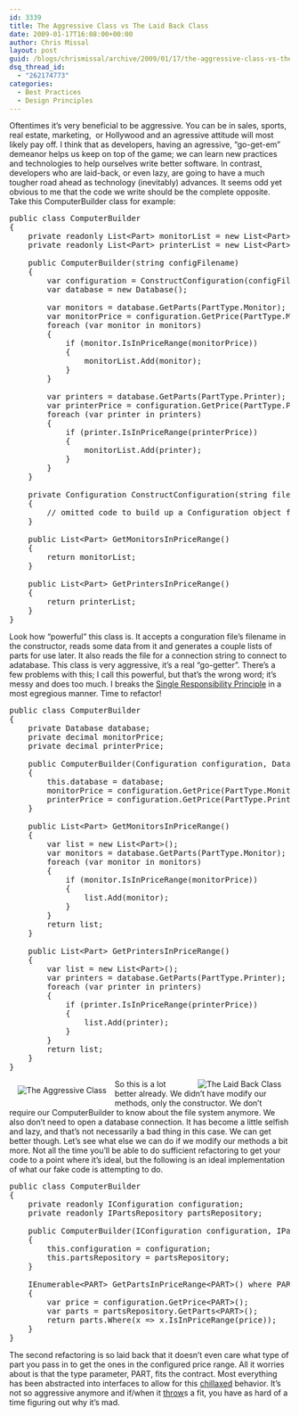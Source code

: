 ```yaml
---
id: 3339
title: The Aggressive Class vs The Laid Back Class
date: 2009-01-17T16:08:00+00:00
author: Chris Missal
layout: post
guid: /blogs/chrismissal/archive/2009/01/17/the-aggressive-class-vs-the-laid-back-class.aspx
dsq_thread_id:
  - "262174773"
categories:
  - Best Practices
  - Design Principles
---
```

Oftentimes it&#8217;s very beneficial to be aggressive. You can be in sales, sports, real estate, marketing,&nbsp; or Hollywood and an agressive attitude will most likely pay off. I think that as developers, having an agressive, &#8220;go-get-em&#8221; demeanor helps us keep on top of the game; we can learn new practices and technologies to help ourselves write better software. In contrast, developers who are laid-back, or even lazy, are going to have a much tougher road ahead as technology (inevitably) advances. It seems odd yet obvious to me that the code we write should be the complete opposite.&nbsp; Take this ComputerBuilder class for example:

<pre>public class ComputerBuilder
{
	private readonly List&lt;Part&gt; monitorList = new List&lt;Part&gt;();
	private readonly List&lt;Part&gt; printerList = new List&lt;Part&gt;();

	public ComputerBuilder(string configFilename)
	{
		var configuration = ConstructConfiguration(configFilename);
		var database = new Database();

		var monitors = database.GetParts(PartType.Monitor);
		var monitorPrice = configuration.GetPrice(PartType.Monitor);
		foreach (var monitor in monitors)
		{
			if (monitor.IsInPriceRange(monitorPrice))
			{
				monitorList.Add(monitor);
			}
		}

		var printers = database.GetParts(PartType.Printer);
		var printerPrice = configuration.GetPrice(PartType.Printer);
		foreach (var printer in printers)
		{
			if (printer.IsInPriceRange(printerPrice))
			{
				monitorList.Add(printer);
			}
		}
	}

	private Configuration ConstructConfiguration(string filename)
	{
		// omitted code to build up a Configuration object from a file
	}

	public List&lt;Part&gt; GetMonitorsInPriceRange()
	{
		return monitorList;
	}

	public List&lt;Part&gt; GetPrintersInPriceRange()
	{
		return printerList;
	}
}
</pre>

Look how &#8220;powerful&#8221; this class is. It accepts a conguration file&#8217;s filename in the constructor, reads some data from it and generates a couple lists of parts for use later. It also reads the file for a connection string to connect to adatabase. This class is very aggressive, it&#8217;s a real &#8220;go-getter&#8221;. There&#8217;s a few problems with this; I call this powerful, but that&#8217;s the wrong word; it&#8217;s messy and does too much. I breaks the [Single Responsibility Principle](/blogs/sean_chambers/archive/2008/03/15/ptom-single-responsibility-principle.aspx) in a most egregious manner. Time to refactor!

<pre>public class ComputerBuilder
{
	private Database database;
	private decimal monitorPrice;
	private decimal printerPrice;

	public ComputerBuilder(Configuration configuration, Database database)
	{
		this.database = database;
		monitorPrice = configuration.GetPrice(PartType.Monitor);
		printerPrice = configuration.GetPrice(PartType.Printer);
	}

	public List&lt;Part&gt; GetMonitorsInPriceRange()
	{
		var list = new List&lt;Part&gt;();
		var monitors = database.GetParts(PartType.Monitor);
		foreach (var monitor in monitors)
		{
			if (monitor.IsInPriceRange(monitorPrice))
			{
				list.Add(monitor);
			}
		}
		return list;
	}

	public List&lt;Part&gt; GetPrintersInPriceRange()
	{
		var list = new List&lt;Part&gt;();
		var printers = database.GetParts(PartType.Printer);
		foreach (var printer in printers)
		{
			if (printer.IsInPriceRange(printerPrice))
			{
				list.Add(printer);
			}
		}
		return list;
	}
}
</pre>

<img alt="The Aggressive Class" style="float: left;margin: 11px 15px" src="//lostechies.com/chrismissal/files/2011/03/aggressive.jpg" />

<img alt="The Laid Back Class" style="float: right;margin-left: 15px;margin-right: 15px" src="//lostechies.com/chrismissal/files/2011/03/laidback.jpg" />

So this is a lot better already. We didn&#8217;t have modify our methods, only the constructor. We don&#8217;t require our ComputerBuilder to know about the file system anymore. We also don&#8217;t need to open a database connection. It has become a little selfish and lazy, and that&#8217;s not necessarily a bad thing in this case. We can get better though. Let&#8217;s see what else we can do if we modify our methods a bit more. Not all the time you&#8217;ll be able to do sufficient refactoring to get your code to a point where it&#8217;s ideal, but the following is an ideal implementation of what our fake code is attempting to do.

<pre>public class ComputerBuilder
{
	private readonly IConfiguration configuration;
	private readonly IPartsRepository partsRepository;

	public ComputerBuilder(IConfiguration configuration, IPartsRepository partsRepository)
	{
		this.configuration = configuration;
		this.partsRepository = partsRepository;
	}

	IEnumerable&lt;PART&gt; GetPartsInPriceRange&lt;PART&gt;() where PART : IPart
	{
		var price = configuration.GetPrice&lt;PART&gt;();
		var parts = partsRepository.GetParts&lt;PART&gt;();
		return parts.Where(x =&gt; x.IsInPriceRange(price));
	}
}
</pre>

The second refactoring is so laid back that it doesn&#8217;t even care what type of part you pass in to get the ones in the configured price range. All it worries about is that the type parameter, PART, fits the contract. Most everything has been abstracted into interfaces to allow for this [chillaxed](http://www.urbandictionary.com/define.php?term=chillaxed) behavior. It&#8217;s not so aggressive anymore and if/when it [throw](http://msdn.microsoft.com/en-us/library/xhcbs8fz.aspx "How to: Explicitly Throw Exceptions (Pun!)")s a fit, you have as hard of a time figuring out why it&#8217;s mad.
